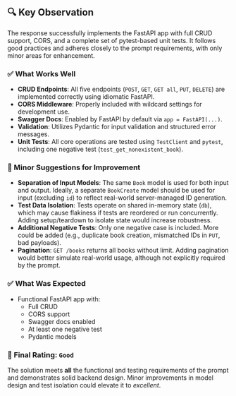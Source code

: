 ## 🔍 Key Observation

The response successfully implements the FastAPI app with full CRUD support, CORS, and a complete set of pytest-based unit tests. It follows good practices and adheres closely to the prompt requirements, with only minor areas for enhancement.

### ✅ What Works Well
- **CRUD Endpoints**: All five endpoints (`POST`, `GET`, `GET all`, `PUT`, `DELETE`) are implemented correctly using idiomatic FastAPI.
- **CORS Middleware**: Properly included with wildcard settings for development use.
- **Swagger Docs**: Enabled by FastAPI by default via `app = FastAPI(...)`.
- **Validation**: Utilizes Pydantic for input validation and structured error messages.
- **Unit Tests**: All core operations are tested using `TestClient` and `pytest`, including one negative test (`test_get_nonexistent_book`).

### 📌 Minor Suggestions for Improvement
- **Separation of Input Models**: The same `Book` model is used for both input and output. Ideally, a separate `BookCreate` model should be used for input (excluding `id`) to reflect real-world server-managed ID generation.
- **Test Data Isolation**: Tests operate on shared in-memory state (`db`), which may cause flakiness if tests are reordered or run concurrently. Adding setup/teardown to isolate state would increase robustness.
- **Additional Negative Tests**: Only one negative case is included. More could be added (e.g., duplicate book creation, mismatched IDs in `PUT`, bad payloads).
- **Pagination**: `GET /books` returns all books without limit. Adding pagination would better simulate real-world usage, although not explicitly required by the prompt.

### ✅ What Was Expected
- Functional FastAPI app with:
  - Full CRUD
  - CORS support
  - Swagger docs enabled
  - At least one negative test
  - Pydantic models

### 🏁 Final Rating: `Good`
The solution meets **all** the functional and testing requirements of the prompt and demonstrates solid backend design. Minor improvements in model design and test isolation could elevate it to *excellent*.
